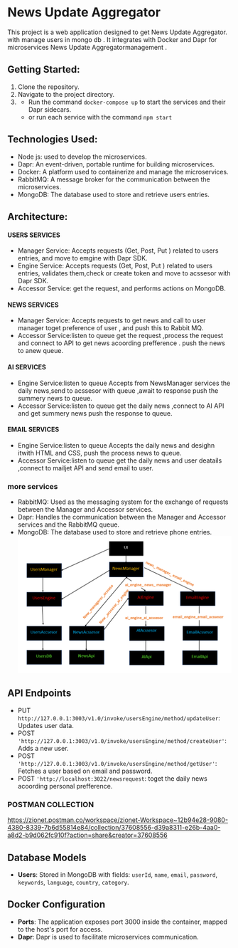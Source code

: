 # News Update Aggregator

This project is a web application designed to get News Update Aggregator.
with manage users in mongo db .
 It integrates with Docker and Dapr for microservices News Update Aggregatormanagement .

## Getting Started:
1. Clone the repository.
2. Navigate to the project directory.
3. * Run the command `docker-compose up` to start the services and their Dapr sidecars.
    * or run each service with the command `npm start`

## Technologies Used:
- Node js: used to develop the microservices.
- Dapr: An event-driven, portable runtime for building microservices.
- Docker: A platform used to containerize and manage the microservices.
- RabbitMQ: A message broker for the communication between the microservices.
- MongoDB: The database used to store and retrieve users entries.

## Architecture:
#### USERS SERVICES
- Manager Service: Accepts requests (Get, Post, Put ) related to users entries, and move to emgine with  Dapr SDK.
- Engine Service: Accepts requests (Get, Post, Put ) related to users entries, validates them,check or create token and move to acssesor with  Dapr SDK.
- Accessor Service: get the request, and performs actions on MongoDB.
 #### NEWS SERVICES
- Manager Service: Accepts requests to get news and call to user manager toget preference of user , and push this  to Rabbit MQ.
- Accessor Service:listen to queue  get the request ,process the request and connect to API to get news acoording  prefference .
push the news to anew queue.
 #### AI SERVICES
- Engine Service:listen to queue  Accepts from NewsManager services  the daily news,send to acssesor with queue ,await to response  push the  summery news to queue.
- Accessor Service:listen to queue  get the  daily news ,connect to AI API and get summery news push the response to queue.
 #### EMAIL SERVICES
- Engine Service:listen to queue  Accepts the daily news and desighn itwith HTML and CSS, 
push the process news to queue.
- Accessor Service:listen to queue  get the daily news and user  deatails ,connect to mailjet API and send email to user.
### more services
- RabbitMQ: Used as the messaging system for the exchange of requests between the Manager and Accessor services.
- Dapr: Handles the communication between the Manager and Accessor services and the RabbitMQ queue.
- MongoDB: The database used to store and retrieve phone entries.
![alt text](image.png)

## API Endpoints
- PUT `http://127.0.0.1:3003/v1.0/invoke/usersEngine/method/updateUser`: Updates user data.
- POST `'http://127.0.0.1:3003/v1.0/invoke/usersEngine/method/createUser'`: Adds a new user.
- POST  `'http://127.0.0.1:3003/v1.0/invoke/usersEngine/method/getUser'`: Fetches a user based on email and password.
- POST `'http://localhost:3022/newsrequest`: toget the daily news acoording personal prefference.
### POSTMAN COLLECTION
 https://zionet.postman.co/workspace/zionet-Workspace~12b94e28-9080-4380-8339-7b6d55814e84/collection/37608556-d39a8311-e26b-4aa0-a8d2-b9d062fc910f?action=share&creator=37608556
## Database Models

- **Users**: Stored in MongoDB with fields: `userId`, `name`, `email`, `password`, `keywords`, `language`, `country`, `category`.

## Docker Configuration

- **Ports**: The application exposes port 3000 inside the container, mapped to the host's port for access.
- **Dapr**: Dapr is used to facilitate microservices communication.





